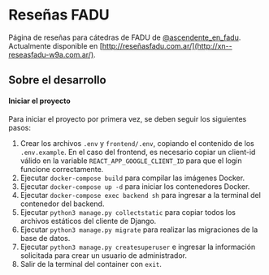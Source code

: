 # Reseñas FADU

Página de reseñas para cátedras de FADU de [@ascendente_en_fadu](https://www.instagram.com/ascendente_en_fadu/?hl=es).  
Actualmente disponible en [http://reseñasfadu.com.ar/](http://xn--reseasfadu-w9a.com.ar/).

## Sobre el desarrollo

#### Iniciar el proyecto

Para iniciar el proyecto por primera vez, se deben seguir los siguientes pasos:
1) Crear los archivos `.env` y `frontend/.env`, copiando el contenido de los `.env.example`. En el caso del frontend, es necesario copiar un client-id válido en la variable `REACT_APP_GOOGLE_CLIENT_ID` para que el login funcione correctamente.
2) Ejecutar `docker-compose build` para compilar las imágenes Docker.
3) Ejecutar `docker-compose up -d` para iniciar los contenedores Docker.
4) Ejecutar `docker-compose exec backend sh` para ingresar a la terminal del contenedor del backend.
5) Ejecutar `python3 manage.py collectstatic` para copiar todos los archivos estáticos del cliente de Django.
6) Ejecutar `python3 manage.py migrate` para realizar las migraciones de la base de datos.
7) Ejecutar `python3 manage.py createsuperuser` e ingresar la información solicitada para crear un usuario de administrador.
8) Salir de la terminal del container con `exit`.
